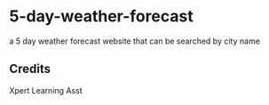 # 5-day-weather-forecast
a 5 day weather forecast website that can be searched by city name

## Credits
Xpert Learning Asst